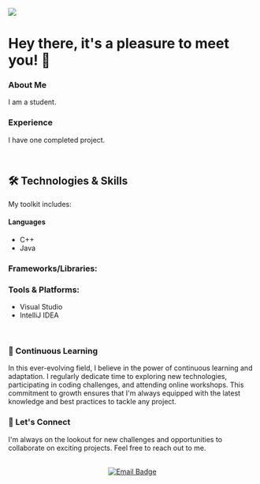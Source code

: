 ![](https://komarev.com/ghpvc/?username=mthang1201&style=for-the-badge)
<br>

# Hey there, it's a pleasure to meet you! 👋

### About Me
I am a student.

### Experience
I have one completed project.


<br>



## 🛠️ Technologies & Skills
My toolkit includes:

 #### Languages 
- C++
- Java

### Frameworks/Libraries: 

### Tools & Platforms: 
- Visual Studio
- IntelliJ IDEA


<br>

### 🌱 Continuous Learning
In this ever-evolving field, I believe in the power of continuous learning and adaptation. I regularly dedicate time to exploring new technologies, participating in coding challenges, and attending online workshops. This commitment to growth ensures that I'm always equipped with the latest knowledge and best practices to tackle any project.

### 🤝 Let's Connect
I'm always on the lookout for new challenges and opportunities to collaborate on exciting projects. Feel free to reach out to me.

<div id="badges" align="center">
  <br>
  <a href="mailto:mthang1201@gmail.com">
    <img src="https://img.shields.io/badge/Gmail-blue?style=for-the-badge&logo=gmail&logoColor=white&color=bb001b" alt="Email Badge" />
  </a>
</div>

<br>
